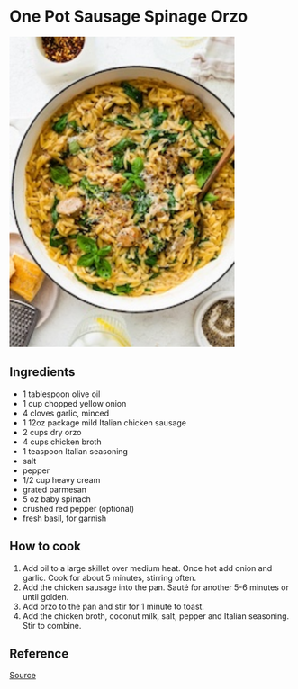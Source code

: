 # One Pot Sausage Spinage Orzo

<img alt="One Pot Sausage Spinage Orzo" src="./chicken-sausage-orzo-hero.jpg" width="400" />

## Ingredients

- 1 tablespoon olive oil
- 1 cup chopped yellow onion
- 4 cloves garlic, minced
- 1 12oz package mild Italian chicken sausage
- 2 cups dry orzo
- 4 cups chicken broth
- 1 teaspoon Italian seasoning
- salt
- pepper
- 1/2 cup heavy cream
- grated parmesan
- 5 oz baby spinach
- crushed red pepper (optional)
- fresh basil, for garnish

## How to cook

1. Add oil to a large skillet over medium heat. Once hot
add onion and garlic. Cook for about 5 minutes, stirring
often.
2. Add the chicken sausage into the pan. Sauté for another
5-6 minutes or until golden.
3. Add orzo to the pan and stir for 1 minute to toast.
4. Add the chicken broth, coconut milk, salt, pepper and
Italian seasoning. Stir to combine.

## Reference

[Source](https://www.eatingbirdfood.com/one-pan-chicken-sausage-and-orzo/)

